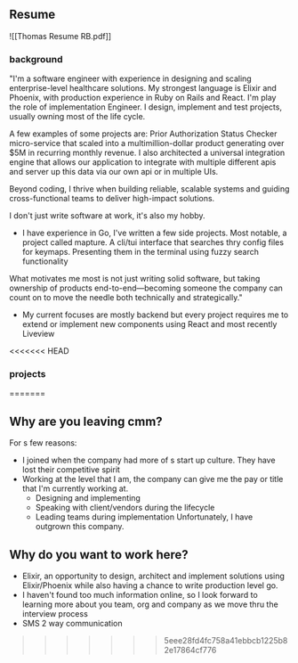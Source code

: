 ## Resume 
![[Thomas Resume RB.pdf]]

### background 
"I'm a software engineer with experience in designing and scaling enterprise-level healthcare solutions. My strongest language is Elixir and Phoenix, with production experience in Ruby on Rails and React. I'm play the role of implementation Engineer. I design, implement and test projects, usually owning most of the life cycle. 

A few examples of some projects are: 
Prior Authorization Status Checker micro-service that scaled into a multimillion-dollar product generating over $5M in recurring monthly revenue. I also architected a universal integration engine that allows our application to integrate with multiple different apis and server up this data via our own api or in multiple UIs.

Beyond coding, I thrive when building reliable, scalable systems and guiding cross-functional teams to deliver high-impact solutions.

I don't just write software at work, it's also my hobby. 
- I have experience in Go, I've written a few side projects. Most notable, a project called mapture. A cli/tui interface that searches thry config files for keymaps. Presenting them in the terminal using fuzzy search functionality 

What motivates me most is not just writing solid software, but taking ownership of products end-to-end—becoming someone the company can count on to move the needle both technically and strategically."

- My current focuses are mostly backend but every project requires me to extend or implement new components using React and most recently Liveview


<<<<<<< HEAD
### projects 
=======

## Why are you leaving cmm? 
For s few reasons: 
- I joined when the company had more of s start up culture. They have lost their competitive spirit 
- Working at the level that I am, the company can give me the pay or title that I'm currently working at. 
	- Designing and implementing 
	- Speaking with client/vendors during the lifecycle
	- Leading teams during implementation
Unfortunately, I have outgrown this company.  

## Why do you want to work here?

- Elixir, an opportunity to design, architect and implement solutions using Elixir/Phoenix while also having a chance to write production level go. 
- I haven't found too much information online, so I look forward to learning more about you team, org and company as we move thru the interview process 
- SMS 2 way communication
>>>>>>> 5eee28fd4fc758a41ebbcb1225b82e17864cf776

